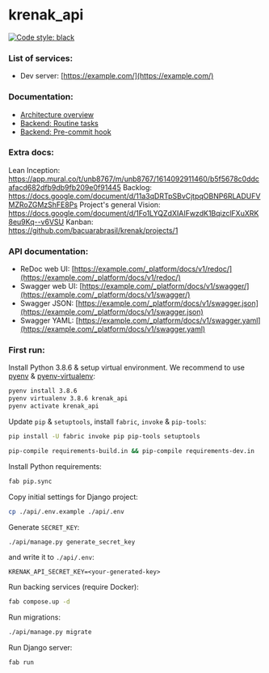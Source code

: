 # krenak_api

[![Code style: black](https://img.shields.io/badge/code%20style-black-000000.svg)](https://github.com/psf/black)

### List of services: ###

* Dev server: [https://example.com/](https://example.com/)

### Documentation: ###

* [Architecture overview](docs/architecture_overview.md)
* [Backend: Routine tasks](docs/commands.md)
* [Backend: Pre-commit hook](docs/pre_commit_hook.md)

### Extra docs: ###

Lean Inception: https://app.mural.co/t/unb8767/m/unb8767/1614092911460/b5f5678c0ddcafacd682dfb9db9fb209e0f91445
Backlog: https://docs.google.com/document/d/11a3qDRTpSBvCjtpqOBNP6RLADUFVMZRoZGMzShFE8Ps
Project's general Vision: https://docs.google.com/document/d/1Fo1LYQZdXIAIFwzdK1BqizclFXuXRK8eu9Kq--v6VSU
Kanban: https://github.com/bacuarabrasil/krenak/projects/1


### API documentation: ###

* ReDoc web UI: [https://example.com/_platform/docs/v1/redoc/](https://example.com/_platform/docs/v1/redoc/)
* Swagger web UI: [https://example.com/_platform/docs/v1/swagger/](https://example.com/_platform/docs/v1/swagger/)
* Swagger JSON: [https://example.com/_platform/docs/v1/swagger.json](https://example.com/_platform/docs/v1/swagger.json)
* Swagger YAML: [https://example.com/_platform/docs/v1/swagger.yaml](https://example.com/_platform/docs/v1/swagger.yaml)

### First run: ###

Install Python 3.8.6 & setup virtual environment. We recommend to use [pyenv](https://github.com/pyenv/pyenv) & [pyenv-virtualenv](https://github.com/pyenv/pyenv-virtualenv):

```bash
pyenv install 3.8.6
pyenv virtualenv 3.8.6 krenak_api
pyenv activate krenak_api
```

Update `pip` & `setuptools`, install `fabric`, `invoke` & `pip-tools`:

```bash
pip install -U fabric invoke pip pip-tools setuptools
```

```bash
pip-compile requirements-build.in && pip-compile requirements-dev.in
```

Install Python requirements:

```bash
fab pip.sync
```

Copy initial settings for Django project:

```bash
cp ./api/.env.example ./api/.env
```

Generate `SECRET_KEY`:

```bash
./api/manage.py generate_secret_key
```

and write it to `./api/.env`:

```
KRENAK_API_SECRET_KEY=<your-generated-key>
```

Run backing services (require Docker):

```bash
fab compose.up -d
```

Run migrations:

```bash
./api/manage.py migrate
```

Run Django server:

```bash
fab run
```
